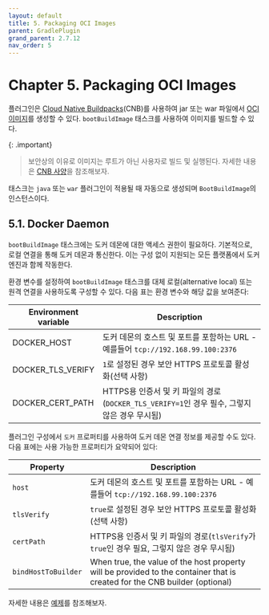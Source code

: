 ```yaml
---
layout: default
title: 5. Packaging OCI Images
parent: GradlePlugin
grand_parent: 2.7.12
nav_order: 5
---
```



# Chapter 5. Packaging OCI Images
플러그인은 [Cloud Native Buildpacks](https://buildpacks.io/)(CNB)를 사용하여 jar 또는 war 파일에서 [OCI 이미지](https://github.com/opencontainers/image-spec)를 생성할 수 있다. `bootBuildImage` 태스크를 사용하여 이미지를 빌드할 수 있다.

{: .important}
>보안상의 이유로 이미지는 루트가 아닌 사용자로 빌드 및 실행된다. 자세한 내용은 [CNB 사양](https://buildpacks.io/docs/reference/spec/platform-api/#users)을 참조해보자.

태스크는 `java` 또는 `war` 플러그인이 적용될 때 자동으로 생성되며 `BootBuildImage`의 인스턴스이다.


## 5.1. Docker Daemon
`bootBuildImage` 태스크에는 도커 데몬에 대한 액세스 권한이 필요하다. 기본적으로, 로컬 연결을 통해 도커 데몬과 통신한다. 이는 구성 없이 지원되는 모든 플랫폼에서 도커 엔진과 함께 작동한다. 

환경 변수를 설정하여 `bootBuildImage` 태스크를 대체 로컬(alternative local) 또는 원격 연결을 사용하도록 구성할 수 있다. 다음 표는 환경 변수와 해당 값을 보여준다:

|Environment variable|Description|
|-|-|
|DOCKER_HOST|도커 데몬의 호스트 및 포트를 포함하는 URL - 예를들어 `tcp://192.168.99.100:2376`|
|DOCKER_TLS_VERIFY|`1`로 설정된 경우 보안 HTTPS 프로토콜 활성화(선택 사항)|
|DOCKER_CERT_PATH|HTTPS용 인증서 및 키 파일의 경로(`DOCKER_TLS_VERIFY=1`인 경우 필수, 그렇지 않은 경우 무시됨)|

플러그인 구성에서 `도커` 프로퍼티를 사용하여 도커 데몬 연결 정보를 제공할 수도 있다. 다음 표에는 사용 가능한 프로퍼티가 요약되어 있다:

|Property|Description|
|-|-|
|`host`|도커 데몬의 호스트 및 포트를 포함하는 URL - 예를들어 `tcp://192.168.99.100:2376`|
|`tlsVerify`|`true`로 설정된 경우 보안 HTTPS 프로토콜 활성화(선택 사항)|
|`certPath`|HTTPS용 인증서 및 키 파일의 경로(`tlsVerify`가 `true`인 경우 필요, 그렇지 않은 경우 무시됨)|
|`bindHostToBuilder`|When true, the value of the host property will be provided to the container that is created for the CNB builder (optional)|

자세한 내용은 [예제](https://docs.spring.io/spring-boot/docs/2.7.12/gradle-plugin/reference/htmlsingle/#build-image.examples.docker)를 참조해보자.
